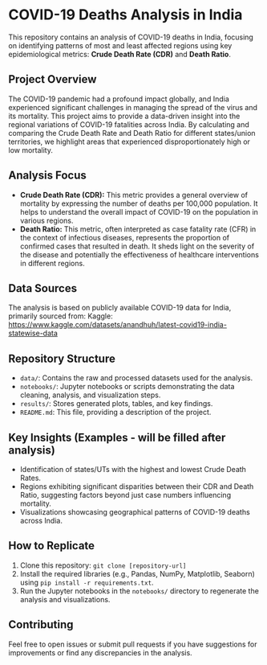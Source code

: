 # COVID-19 Deaths Analysis in India

This repository contains an analysis of COVID-19 deaths in India, focusing on identifying patterns of most and least affected regions using key epidemiological metrics: **Crude Death Rate (CDR)** and **Death Ratio**.

## Project Overview

The COVID-19 pandemic had a profound impact globally, and India experienced significant challenges in managing the spread of the virus and its mortality. This project aims to provide a data-driven insight into the regional variations of COVID-19 fatalities across India. By calculating and comparing the Crude Death Rate and Death Ratio for different states/union territories, we highlight areas that experienced disproportionately high or low mortality.

## Analysis Focus

* **Crude Death Rate (CDR):** This metric provides a general overview of mortality by expressing the number of deaths per 100,000 population. It helps to understand the overall impact of COVID-19 on the population in various regions.
* **Death Ratio:** This metric, often interpreted as case fatality rate (CFR) in the context of infectious diseases, represents the proportion of confirmed cases that resulted in death. It sheds light on the severity of the disease and potentially the effectiveness of healthcare interventions in different regions.

## Data Sources

The analysis is based on publicly available COVID-19 data for India, primarily sourced from:
Kaggle: https://www.kaggle.com/datasets/anandhuh/latest-covid19-india-statewise-data

## Repository Structure

* `data/`: Contains the raw and processed datasets used for the analysis.
* `notebooks/`: Jupyter notebooks or scripts demonstrating the data cleaning, analysis, and visualization steps.
* `results/`: Stores generated plots, tables, and key findings.
* `README.md`: This file, providing a description of the project.

## Key Insights (Examples - will be filled after analysis)

* Identification of states/UTs with the highest and lowest Crude Death Rates.
* Regions exhibiting significant disparities between their CDR and Death Ratio, suggesting factors beyond just case numbers influencing mortality.
* Visualizations showcasing geographical patterns of COVID-19 deaths across India.

## How to Replicate

1.  Clone this repository: `git clone [repository-url]`
2.  Install the required libraries (e.g., Pandas, NumPy, Matplotlib, Seaborn) using `pip install -r requirements.txt`.
3.  Run the Jupyter notebooks in the `notebooks/` directory to regenerate the analysis and visualizations.

## Contributing

Feel free to open issues or submit pull requests if you have suggestions for improvements or find any discrepancies in the analysis.
